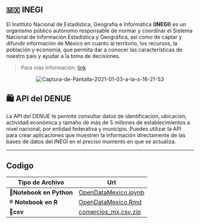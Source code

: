 ## 🇲🇽 INEGI

El Instituto Nacional de Estadística, Geografía e Informática **(INEGI)** es un organismo público autónomo responsable de normar y coordinar el Sistema Nacional de Información Estadística y Geográfica, así como de captar y difundir información de México en cuanto al territorio, los recursos, la población y economía, que permita dar a conocer las características de nuestro país y ayudar a la toma de decisiones. 

> Para más información: [link](https://www.inegi.org.mx/inegi/quienes_somos.html)


<center>
<img src="https://i.ibb.co/xsTY3jk/Captura-de-Pantalla-2021-01-03-a-la-s-16-21-53.png" alt="Captura-de-Pantalla-2021-01-03-a-la-s-16-21-53" border="0">
</center>

## 🛍️ API del **DENUE**
La API del DENUE te permite consultar datos de identificación, ubicación, actividad económica y tamaño de más de 5 millones de establecimientos a nivel nacional, por entidad federativa y municipio. Puedes utilizar la API para crear aplicaciones que muestren la información directamente de las bases de datos del INEGI en el preciso momento en que se actualiza.

---

## Codigo

Tipo de Archivo | Url 
---|---
**🐍Notebook en Python** | [OpenDataMexico.ipynb](https://github.com/r0mymendez/OpenData/blob/main/Mx/OpenDataMexico.ipynb)
**® Notebook en R** | [OpenDataMexico.Rmd](https://github.com/r0mymendez/OpenData/blob/main/Mx/OpenDataMexico.Rmd)
**📁csv** | [comercios_mx.csv.zip](https://github.com/r0mymendez/OpenData/blob/main/Mx/comercios_mx.csv.zip)

